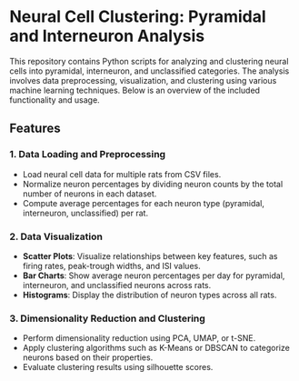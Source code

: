 # Neural Cell Clustering: Pyramidal and Interneuron Analysis

This repository contains Python scripts for analyzing and clustering neural cells into pyramidal, interneuron, and unclassified categories. The analysis involves data preprocessing, visualization, and clustering using various machine learning techniques. Below is an overview of the included functionality and usage.

## Features

### 1. **Data Loading and Preprocessing**
   - Load neural cell data for multiple rats from CSV files.
   - Normalize neuron percentages by dividing neuron counts by the total number of neurons in each dataset.
   - Compute average percentages for each neuron type (pyramidal, interneuron, unclassified) per rat.

### 2. **Data Visualization**
   - **Scatter Plots**:
     Visualize relationships between key features, such as firing rates, peak-trough widths, and ISI values.
   - **Bar Charts**:
     Show average neuron percentages per day for pyramidal, interneuron, and unclassified neurons across rats.
   - **Histograms**:
     Display the distribution of neuron types across all rats.

### 3. **Dimensionality Reduction and Clustering**
   - Perform dimensionality reduction using PCA, UMAP, or t-SNE.
   - Apply clustering algorithms such as K-Means or DBSCAN to categorize neurons based on their properties.
   - Evaluate clustering results using silhouette scores.

